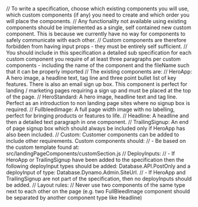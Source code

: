 // To write a specification, choose which existing components you will use, which custom components (if any) you need to create and which order you will place the components.
// Any functionality not available using existing components should be implemented as a single, self contained new custom component. This is because we currently have no way for components to safely communicate with each other.
// Custom components are therefore forbidden from having input props - they must be entirely self sufficient.
// You should include in this specification a detailed sub specification for each custom component you require of at least three paragraphs per custom components - including the name of the component and the fileName such that it can be properly imported
// The existing components are:
// HeroApp: A hero image, a headline text, tag line and three point bullet list of key features. There is also an email sign up box. This component is perfect for landing / marketing pages requiring a sign up and must be placed at the top of the page.
// HeroStandard: A hero image, headline text and tag line. Perfect as an introduction to non landing page sites where no signup box is required.
// Fullbleedimage: A full page width image with no labelling, perfect for bringing products or features to life.
// Headline: A headline and then a detailed text paragraph in one component.
// TrailingSignup: An end of page signup box which should always be included only if HeroApp has also been included.
// Custom: Customer components can be added to include other requirements. Custom components should:
// - Be based on the custom template found at: src/landingPageComponents/customSection.js
// DeployInputs:
// - If HeroApp or TrailingSignup have been added to the specification then the following deployInput types should be added: Database.API.PostOnly and a deployInput of type: Database.Dynamo.Admin.SiteUrl.
// - If HeroApp and TrailingSignup are not part of the specification, then no deployInputs should be added.
// Layout rules:
// Never use two components of the same type next to each other on the page (e.g. two FullBleedImage component should be separated by another component type like Headline)
